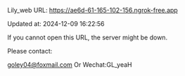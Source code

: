Lily_web URL: https://ae6d-61-165-102-156.ngrok-free.app

Updated at: 2024-12-09 16:22:56

If you cannot open this URL, the server might be down.

Please contact: 

goley04@foxmail.com Or Wechat:GL_yeaH
